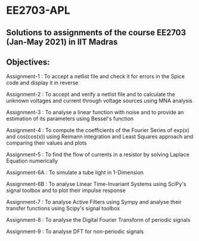 # EE2703-APL
## Solutions to assignments of the course EE2703 (Jan-May 2021) in IIT Madras

## Objectives:

Assignment-1 : To accept a netlist file and check it for errors in the Spice code and display it in reverse

Assignment-2 : To accept and verify a netlist file and to calculate the unknown voltages and current through voltage sources using MNA analysis

Assignment-3 : To analyse a linear function with noise and to provide an estimation of its parameters using Bessel's function

Assignment-4 : To compute the coefficients of the Fourier Series of exp(x) and cos(cos(x)) using Reimann integration and Least Squares approach and comparing their values and plots

Assignment-5 : To find the flow of currents in a resistor by solving Laplace Equation numerically

Assignment-6A : To simulate a tube light in 1-Dimension

Assignment-6B : To analyse Linear Time-Invariant Systems using SciPy's signal toolbox and to plot their impulse response

Assignment-7 : To analyse Active Filters using Sympy and analyse their transfer functions using Scipy's signal toolbox

Assignment-8 : To analyse the Digital Fourier Transform of periodic signals

Assignment-9 : To analyse DFT for non-periodic signals
